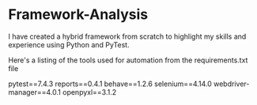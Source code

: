 # Framework-Analysis
I have created a hybrid framework from scratch to highlight my skills and experience using Python and PyTest.

Here's a listing of the tools used for automation from the requirements.txt file

pytest==7.4.3
reports==0.4.1
behave==1.2.6
selenium==4.14.0
webdriver-manager==4.0.1
openpyxl==3.1.2
